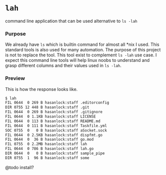 # `lah`
command line application that can be used alternative to `ls -lah`

### Purpose

We already have `ls` which is builtin command for almost all *nix I used. This standard tools is also used for many automation. The purpose of this project is not to replace the tool. This tool exist to complement `ls -lah` use case. I expect this command line tools will help linux noobs to understand and grasp different columns and their values used in `ls -lah`.

### Preview

This is how the response looks like.

```bash
$ lah
FIL 0644  0 269 B hasanlock:staff .editorconfig
DIR 0755 12 448 B hasanlock:staff .git
FIL 0644  0 269 B hasanlock:staff .gitignore
FIL 0644  0 1.1KB hasanlock:staff LICENSE
FIL 0644  0 113 B hasanlock:staff README.md
FIL 0644  0 111 B hasanlock:staff Taskfile.yml
SOC 0755  0   0 B hasanlock:staff aSocket.sock
FIL 0644  0 2.5KB hasanlock:staff dispfmt.go
FIL 0644  0  36 B hasanlock:staff go.mod
FIL 0755  0 2.2MB hasanlock:staff lah
FIL 0644  0 786 B hasanlock:staff lah.go
DIR 0644  0   0 B hasanlock:staff sample_pipe
DIR 0755  1  96 B hasanlock:staff some

```
@todo
install?
```

